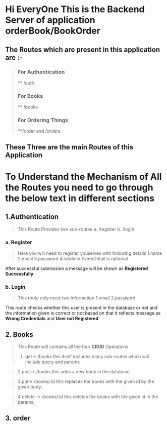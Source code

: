 # Hi EveryOne  This  is the Backend Server of application orderBook/BookOrder

## The Routes which are present in this application are :-
> ### For Authentication
> ** /auth
> ### For Books
> ** /books
>### For Ordering Things
> **/order and /orders

## These Three are the main Routes of this Application 

# To Understand the Mechanism of All the Routes you need to go through the below text in different sections

## 1.**Authentication**
> This Route Provides two sub-routes 
> a. /register
> b. /login

### a. Register
> Here you will need to register youselves with following details
> 1.name
> 2.email
> 3.password
> 4.isAdmin
>EveryDetail is optional

After successful submission a message will be shown as **Registered Successfully**

### b. Login
> This route only need two information 
> 1.email
> 2.password

This route checks whether this user is present in the database or not and the information given is correct or not based on that it reflects message as **Wrong Credentials** and **User not Registered**

## 2. **Books**
> This Route will contains all the four **CRUD** Operations 
> 1. get-> /books 
> this itself includes many sub-routes which will include query and params

>2.post-> /books
> this adds a new book in the database.

>3.put-> /books/:id
> this replaces the books with the given id by the given body;

>4.delete--> /books/:id
> this deletes the books with the given id in the params;


## 3. **order** 
